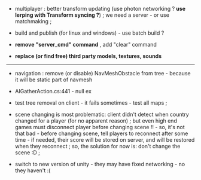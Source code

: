 
- multiplayer : better transform updating (use photon networking ? **use lerping with Transform syncing ?**) ; we need a server - or use matchmaking ;

- build and publish (for linux and windows) - use batch build ?

- **remove "server_cmd" command** , add "clear" command

- **replace (or find free) third party models, textures, sounds**

***

- navigation : remove (or disable) NavMeshObstacle from tree - because it will be static part of navmesh

- AIGatherAction.cs:441 - null ex

- test tree removal on client - it fails sometimes - test all maps ;

- scene changing is most problematic: client didn't detect when country changed for a player (for no apparent reason) ; but even high end games must disconnect player before changing scene !! - so, it's not that bad - before changing scene, tell players to reconnect after some time - if needed, their score will be stored on server, and will be restored when they reconnect ; so, the solution for now is: don't change the scene :D ;

- switch to new version of unity - they may have fixed networking - no they haven't :(

